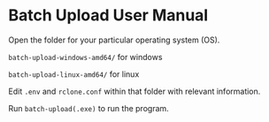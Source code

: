 # Batch Upload User Manual

Open the folder for your particular operating system (OS).

`batch-upload-windows-amd64/` for windows

`batch-upload-linux-amd64/` for linux

Edit `.env` and `rclone.conf` within that folder with relevant
information.

Run `batch-upload(.exe)` to run the program.
